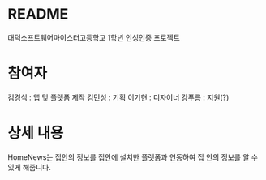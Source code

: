 # README #

대덕소프트웨어마이스터고등학교 1학년 인성인증 프로젝트

# 참여자 #

김경식 : 앱 및 플렛폼 제작
김민성 : 기획
이기현 : 디자이너
강푸름 : 지원(?)

# 상세 내용 #
HomeNews는 집안의 정보를 집안에 설치한 플렛폼과 연동하여 집 안의 정보를 알 수 있게 해줍니다.